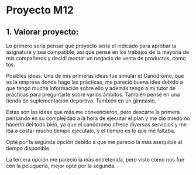 # Proyecto M12

## 1. Valorar proyecto:

Lo primero sería pensar qué proyecto sería el indicado para aprobar la asignatura y sea compatible, así que pensé en los trabajos de la mayoría de mis compañeros y decidí montar un negocio de venta de productos, como tos.

Posibles ideas:
Una de mis primeras ideas fue simular el Canódromo, que es la empresa donde hago las prácticas, me pareció buena idea debido a que tengo mucha información sobre ello y además tengo a mi tutor de prácticas para preguntarle sobre varios ámbitos.
También pensé en una tienda de suplementación deportiva.
También en un gimnasio.

Estas son las ideas que más me convencieron, pero descarte la primera pensando en su complejidad a la hora de ejecutar el plan y me dio miedo no hacerlo del todo bien, ya que el canódromo ofrece diversos servicios y me iba a costar mucho tiempo ejecútalo, y el tiempo es lo que me faltaba.

Opté por la segunda opción debido a que me pareció la más asequible al tiempo disponible.

La tercera opción me pareció la más entretenida, pero visto como nos fue con la peluquería, mejor opté por la segunda.
